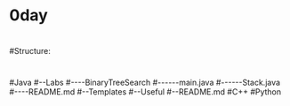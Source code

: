 # 0day
#
#
#
#Structure:
#
#Java
#--Labs
#----BinaryTreeSearch
#------main.java
#------Stack.java
#----README.md
#--Templates
#--Useful
#--README.md
#C++
#Python

